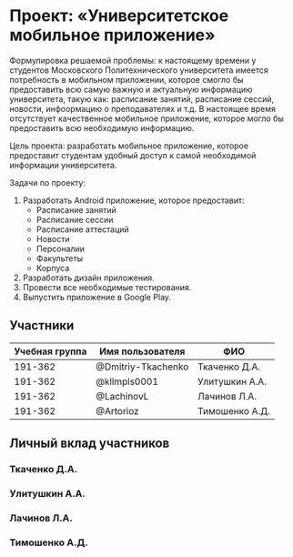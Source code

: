 # Проект: «Университетское мобильное приложение»
Формулировка решаемой проблемы: к настоящему времени у студентов Московского Политехнического университета имеется потребность в мобильном приложении, которое смогло бы предоставить всю самую важную и актуальную информацию университета, такую как: расписание занятий, расписание сессий, новости, инфоормацию о преподавателях и т.д. В настоящее время отсутствует качественное мобильное приложение, которое могло бы предоставить всю необходимую информацию.

Цель проекта: разработать мобильное приложение, которое предоставит студентам удобный доступ к самой необходимой информации университета.

Задачи по проекту:
1. Разработать Android приложение, которое предоставит:
   * Расписание занятий
   * Расписание сессии
   * Расписание аттестаций
   * Новости
   * Персоналии
   * Факультеты
   * Корпуса
2. Разработать дизайн приложения.
3. Провести все необходимые тестирования.
4. Выпустить приложение в Google Play.

## Участники
| Учебная группа | Имя пользователя | ФИО |
| -------------- | ---------------- | --- |
| 191-362 | @Dmitriy-Tkachenko | Ткаченко Д.А. |
| 191-362 | @kllmpls0001 | Улитушкин А.А. |
| 191-362 | @LachinovL | Лачинов Л.А. |
| 191-362 | @Artorioz | Тимошенко А.Д. |

## Личный вклад участников
### Ткаченко Д.А.
### Улитушкин А.А.
### Лачинов Л.А.
### Тимошенко А.Д.
